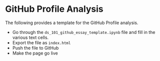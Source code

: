 # GitHub Profile Analysis
The following provides a template for the GitHub Profile analysis. 
- Go through the `ds_101_github_essay_template.ipynb` file and fill in the various text cells. 
- Export the file as `index.html`
- Push the file to GitHub
- Make the page go live 
